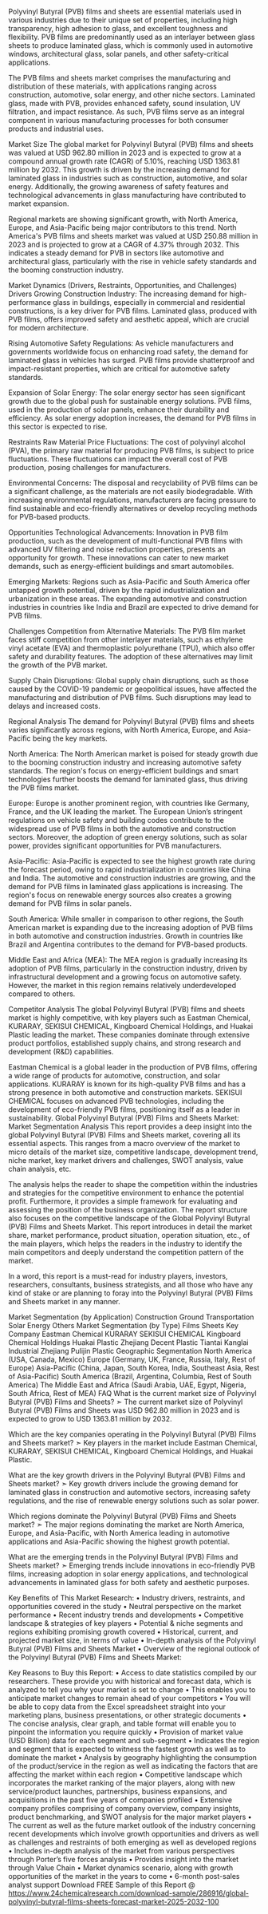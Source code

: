 Polyvinyl Butyral (PVB) films and sheets are essential materials used in various industries due to their unique set of properties, including high transparency, high adhesion to glass, and excellent toughness and flexibility. PVB films are predominantly used as an interlayer between glass sheets to produce laminated glass, which is commonly used in automotive windows, architectural glass, solar panels, and other safety-critical applications.

The PVB films and sheets market comprises the manufacturing and distribution of these materials, with applications ranging across construction, automotive, solar energy, and other niche sectors. Laminated glass, made with PVB, provides enhanced safety, sound insulation, UV filtration, and impact resistance. As such, PVB films serve as an integral component in various manufacturing processes for both consumer products and industrial uses.

Market Size
The global market for Polyvinyl Butyral (PVB) films and sheets was valued at USD 962.80 million in 2023 and is expected to grow at a compound annual growth rate (CAGR) of 5.10%, reaching USD 1363.81 million by 2032. This growth is driven by the increasing demand for laminated glass in industries such as construction, automotive, and solar energy. Additionally, the growing awareness of safety features and technological advancements in glass manufacturing have contributed to market expansion.

Regional markets are showing significant growth, with North America, Europe, and Asia-Pacific being major contributors to this trend. North America's PVB films and sheets market was valued at USD 250.88 million in 2023 and is projected to grow at a CAGR of 4.37% through 2032. This indicates a steady demand for PVB in sectors like automotive and architectural glass, particularly with the rise in vehicle safety standards and the booming construction industry.

Market Dynamics (Drivers, Restraints, Opportunities, and Challenges)
Drivers
Growing Construction Industry: The increasing demand for high-performance glass in buildings, especially in commercial and residential constructions, is a key driver for PVB films. Laminated glass, produced with PVB films, offers improved safety and aesthetic appeal, which are crucial for modern architecture.

Rising Automotive Safety Regulations: As vehicle manufacturers and governments worldwide focus on enhancing road safety, the demand for laminated glass in vehicles has surged. PVB films provide shatterproof and impact-resistant properties, which are critical for automotive safety standards.

Expansion of Solar Energy: The solar energy sector has seen significant growth due to the global push for sustainable energy solutions. PVB films, used in the production of solar panels, enhance their durability and efficiency. As solar energy adoption increases, the demand for PVB films in this sector is expected to rise.

Restraints
Raw Material Price Fluctuations: The cost of polyvinyl alcohol (PVA), the primary raw material for producing PVB films, is subject to price fluctuations. These fluctuations can impact the overall cost of PVB production, posing challenges for manufacturers.

Environmental Concerns: The disposal and recyclability of PVB films can be a significant challenge, as the materials are not easily biodegradable. With increasing environmental regulations, manufacturers are facing pressure to find sustainable and eco-friendly alternatives or develop recycling methods for PVB-based products.

Opportunities
Technological Advancements: Innovation in PVB film production, such as the development of multi-functional PVB films with advanced UV filtering and noise reduction properties, presents an opportunity for growth. These innovations can cater to new market demands, such as energy-efficient buildings and smart automobiles.

Emerging Markets: Regions such as Asia-Pacific and South America offer untapped growth potential, driven by the rapid industrialization and urbanization in these areas. The expanding automotive and construction industries in countries like India and Brazil are expected to drive demand for PVB films.

Challenges
Competition from Alternative Materials: The PVB film market faces stiff competition from other interlayer materials, such as ethylene vinyl acetate (EVA) and thermoplastic polyurethane (TPU), which also offer safety and durability features. The adoption of these alternatives may limit the growth of the PVB market.

Supply Chain Disruptions: Global supply chain disruptions, such as those caused by the COVID-19 pandemic or geopolitical issues, have affected the manufacturing and distribution of PVB films. Such disruptions may lead to delays and increased costs.

Regional Analysis
The demand for Polyvinyl Butyral (PVB) films and sheets varies significantly across regions, with North America, Europe, and Asia-Pacific being the key markets.

North America: The North American market is poised for steady growth due to the booming construction industry and increasing automotive safety standards. The region's focus on energy-efficient buildings and smart technologies further boosts the demand for laminated glass, thus driving the PVB films market.

Europe: Europe is another prominent region, with countries like Germany, France, and the UK leading the market. The European Union’s stringent regulations on vehicle safety and building codes contribute to the widespread use of PVB films in both the automotive and construction sectors. Moreover, the adoption of green energy solutions, such as solar power, provides significant opportunities for PVB manufacturers.

Asia-Pacific: Asia-Pacific is expected to see the highest growth rate during the forecast period, owing to rapid industrialization in countries like China and India. The automotive and construction industries are growing, and the demand for PVB films in laminated glass applications is increasing. The region's focus on renewable energy sources also creates a growing demand for PVB films in solar panels.

South America: While smaller in comparison to other regions, the South American market is expanding due to the increasing adoption of PVB films in both automotive and construction industries. Growth in countries like Brazil and Argentina contributes to the demand for PVB-based products.

Middle East and Africa (MEA): The MEA region is gradually increasing its adoption of PVB films, particularly in the construction industry, driven by infrastructural development and a growing focus on automotive safety. However, the market in this region remains relatively underdeveloped compared to others.

Competitor Analysis
The global Polyvinyl Butyral (PVB) films and sheets market is highly competitive, with key players such as Eastman Chemical, KURARAY, SEKISUI CHEMICAL, Kingboard Chemical Holdings, and Huakai Plastic leading the market. These companies dominate through extensive product portfolios, established supply chains, and strong research and development (R&D) capabilities.

Eastman Chemical is a global leader in the production of PVB films, offering a wide range of products for automotive, construction, and solar applications.
KURARAY is known for its high-quality PVB films and has a strong presence in both automotive and construction markets.
SEKISUI CHEMICAL focuses on advanced PVB technologies, including the development of eco-friendly PVB films, positioning itself as a leader in sustainability.
Global Polyvinyl Butyral (PVB) Films and Sheets Market: Market Segmentation Analysis
This report provides a deep insight into the global Polyvinyl Butyral (PVB) Films and Sheets market, covering all its essential aspects. This ranges from a macro overview of the market to micro details of the market size, competitive landscape, development trend, niche market, key market drivers and challenges, SWOT analysis, value chain analysis, etc.

The analysis helps the reader to shape the competition within the industries and strategies for the competitive environment to enhance the potential profit. Furthermore, it provides a simple framework for evaluating and assessing the position of the business organization. The report structure also focuses on the competitive landscape of the Global Polyvinyl Butyral (PVB) Films and Sheets Market. This report introduces in detail the market share, market performance, product situation, operation situation, etc., of the main players, which helps the readers in the industry to identify the main competitors and deeply understand the competition pattern of the market.

In a word, this report is a must-read for industry players, investors, researchers, consultants, business strategists, and all those who have any kind of stake or are planning to foray into the Polyvinyl Butyral (PVB) Films and Sheets market in any manner.

Market Segmentation (by Application)
Construction
Ground Transportation
Solar Energy
Others
Market Segmentation (by Type)
Films
Sheets
Key Company
Eastman Chemical
KURARAY
SEKISUI CHEMICAL
Kingboard Chemical Holdings
Huakai Plastic
Zhejiang Decent Plastic
Tiantai Kanglai Industrial
Zhejiang Pulijin Plastic
Geographic Segmentation
North America (USA, Canada, Mexico)
Europe (Germany, UK, France, Russia, Italy, Rest of Europe)
Asia-Pacific (China, Japan, South Korea, India, Southeast Asia, Rest of Asia-Pacific)
South America (Brazil, Argentina, Columbia, Rest of South America)
The Middle East and Africa (Saudi Arabia, UAE, Egypt, Nigeria, South Africa, Rest of MEA)
FAQ 
What is the current market size of Polyvinyl Butyral (PVB) Films and Sheets?
➣ The current market size of Polyvinyl Butyral (PVB) Films and Sheets was USD 962.80 million in 2023 and is expected to grow to USD 1363.81 million by 2032.

Which are the key companies operating in the Polyvinyl Butyral (PVB) Films and Sheets market?
➣ Key players in the market include Eastman Chemical, KURARAY, SEKISUI CHEMICAL, Kingboard Chemical Holdings, and Huakai Plastic.

What are the key growth drivers in the Polyvinyl Butyral (PVB) Films and Sheets market?
➣ Key growth drivers include the growing demand for laminated glass in construction and automotive sectors, increasing safety regulations, and the rise of renewable energy solutions such as solar power.

Which regions dominate the Polyvinyl Butyral (PVB) Films and Sheets market?
➣ The major regions dominating the market are North America, Europe, and Asia-Pacific, with North America leading in automotive applications and Asia-Pacific showing the highest growth potential.

What are the emerging trends in the Polyvinyl Butyral (PVB) Films and Sheets market?
➣ Emerging trends include innovations in eco-friendly PVB films, increasing adoption in solar energy applications, and technological advancements in laminated glass for both safety and aesthetic purposes.

Key Benefits of This Market Research:
• Industry drivers, restraints, and opportunities covered in the study
• Neutral perspective on the market performance
• Recent industry trends and developments
• Competitive landscape & strategies of key players
• Potential & niche segments and regions exhibiting promising growth covered
• Historical, current, and projected market size, in terms of value
• In-depth analysis of the Polyvinyl Butyral (PVB) Films and Sheets Market
• Overview of the regional outlook of the Polyvinyl Butyral (PVB) Films and Sheets Market:

Key Reasons to Buy this Report:
• Access to date statistics compiled by our researchers. These provide you with historical and forecast data, which is analyzed to tell you why your market is set to change
• This enables you to anticipate market changes to remain ahead of your competitors
• You will be able to copy data from the Excel spreadsheet straight into your marketing plans, business presentations, or other strategic documents
• The concise analysis, clear graph, and table format will enable you to pinpoint the information you require quickly
• Provision of market value (USD Billion) data for each segment and sub-segment
• Indicates the region and segment that is expected to witness the fastest growth as well as to dominate the market
• Analysis by geography highlighting the consumption of the product/service in the region as well as indicating the factors that are affecting the market within each region
• Competitive landscape which incorporates the market ranking of the major players, along with new service/product launches, partnerships, business expansions, and acquisitions in the past five years of companies profiled
• Extensive company profiles comprising of company overview, company insights, product benchmarking, and SWOT analysis for the major market players
• The current as well as the future market outlook of the industry concerning recent developments which involve growth opportunities and drivers as well as challenges and restraints of both emerging as well as developed regions
• Includes in-depth analysis of the market from various perspectives through Porter’s five forces analysis
• Provides insight into the market through Value Chain
• Market dynamics scenario, along with growth opportunities of the market in the years to come
• 6-month post-sales analyst support
Download FREE Sample of this Report @ https://www.24chemicalresearch.com/download-sample/286916/global-polyvinyl-butyral-films-sheets-forecast-market-2025-2032-100
